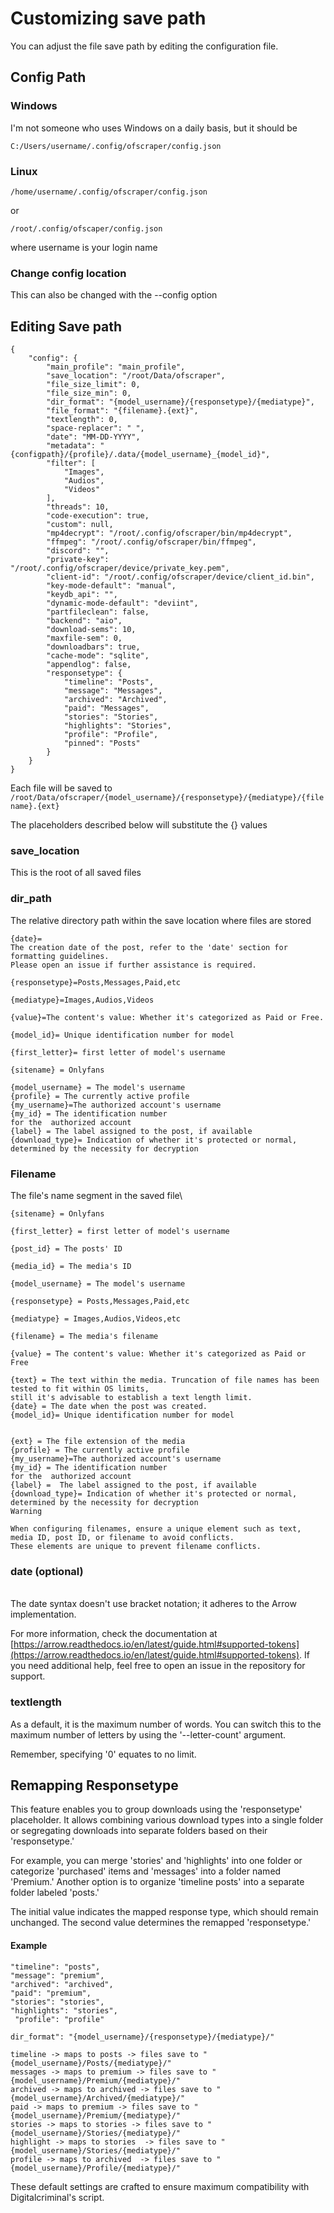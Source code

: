 # Customizing save path

You can adjust the file save path by editing the configuration file.

## Config Path

### Windows

I'm not someone who uses Windows on a daily basis, but it should be

```
C:/Users/username/.config/ofscraper/config.json
```

### Linux

```
/home/username/.config/ofscraper/config.json
```

or

```
/root/.config/ofscaper/config.json
```

where username is your login name

### Change config location

This can also be changed with the --config option

## Editing Save path

```
{
    "config": {
        "main_profile": "main_profile",
        "save_location": "/root/Data/ofscraper",
        "file_size_limit": 0,
        "file_size_min": 0,
        "dir_format": "{model_username}/{responsetype}/{mediatype}",
        "file_format": "{filename}.{ext}",
        "textlength": 0,
        "space-replacer": " ",
        "date": "MM-DD-YYYY",
        "metadata": "{configpath}/{profile}/.data/{model_username}_{model_id}",
        "filter": [
            "Images",
            "Audios",
            "Videos"
        ],
        "threads": 10,
        "code-execution": true,
        "custom": null,
        "mp4decrypt": "/root/.config/ofscraper/bin/mp4decrypt",
        "ffmpeg": "/root/.config/ofscraper/bin/ffmpeg",
        "discord": "",
        "private-key": "/root/.config/ofscraper/device/private_key.pem",
        "client-id": "/root/.config/ofscraper/device/client_id.bin",
        "key-mode-default": "manual",
        "keydb_api": "",
        "dynamic-mode-default": "deviint",
        "partfileclean": false,
        "backend": "aio",
        "download-sems": 10,
        "maxfile-sem": 0,
        "downloadbars": true,
        "cache-mode": "sqlite",
        "appendlog": false,
        "responsetype": {
            "timeline": "Posts",
            "message": "Messages",
            "archived": "Archived",
            "paid": "Messages",
            "stories": "Stories",
            "highlights": "Stories",
            "profile": "Profile",
            "pinned": "Posts"
        }
    }
}

```

Each file will be saved to `/root/Data/ofscraper/{model_username}/{responsetype}/{mediatype}/{filename}.{ext}`

The placeholders described below will substitute the {} values

### save\_location

This is the root of all saved files

### dir\_path

The  relative directory path within the save location where files are stored

```
{date}=
The creation date of the post, refer to the 'date' section for formatting guidelines. 
Please open an issue if further assistance is required.

{responsetype}=Posts,Messages,Paid,etc

{mediatype}=Images,Audios,Videos

{value}=The content's value: Whether it's categorized as Paid or Free.

{model_id}= Unique identification number for model

{first_letter}= first letter of model's username

{sitename} = Onlyfans

{model_username} = The model's username
{profile} = The currently active profile
{my_username}=The authorized account's username
{my_id} = The identification number 
for the  authorized account
{label} = The label assigned to the post, if available
{download_type}= Indication of whether it's protected or normal, 
determined by the necessity for decryption

```

### Filename

The file's name segment in the saved file\




```
{sitename} = Onlyfans

{first_letter} = first letter of model's username

{post_id} = The posts' ID

{media_id} = The media's ID

{model_username} = The model's username

{responsetype} = Posts,Messages,Paid,etc

{mediatype} = Images,Audios,Videos,etc

{filename} = The media's filename

{value} = The content's value: Whether it's categorized as Paid or Free

{text} = The text within the media. Truncation of file names has been tested to fit within OS limits, 
still it's advisable to establish a text length limit.
{date} = The date when the post was created.
{model_id}= Unique identification number for model


{ext} = The file extension of the media
{profile} = The currently active profile
{my_username}=The authorized account's username
{my_id} = The identification number 
for the  authorized account
{label} =  The label assigned to the post, if available
{download_type}= Indication of whether it's protected or normal, 
determined by the necessity for decryption
Warning
```

```
When configuring filenames, ensure a unique element such as text, media ID, post ID, or filename to avoid conflicts. 
These elements are unique to prevent filename conflicts.
```

### date (optional)

\
The date syntax doesn't use bracket notation; it adheres to the Arrow implementation.&#x20;

For more information, check the documentation at [https://arrow.readthedocs.io/en/latest/guide.html#supported-tokens](https://arrow.readthedocs.io/en/latest/guide.html#supported-tokens). If you need additional help, feel free to open an issue in the repository for support.

### textlength

As a default, it is the maximum number of words. You can switch this to the maximum number of letters by using the '--letter-count' argument.&#x20;

Remember, specifying '0' equates to no limit.

## Remapping Responsetype

This feature enables you to group downloads using the 'responsetype' placeholder. It allows combining various download types into a single folder or segregating downloads into separate folders based on their 'responsetype.'

For example, you can merge 'stories' and 'highlights' into one folder or categorize 'purchased' items and 'messages' into a folder named 'Premium.' Another option is to organize 'timeline posts' into a separate folder labeled 'posts.'

The initial value indicates the mapped response type, which should remain unchanged. The second value determines the remapped 'responsetype.'

#### Example

```
"timeline": "posts",
"message": "premium",
"archived": "archived",
"paid": "premium",
"stories": "stories",
"highlights": "stories",
 "profile": "profile"
```

```
dir_format": "{model_username}/{responsetype}/{mediatype}/"
```

```
timeline -> maps to posts -> files save to "{model_username}/Posts/{mediatype}/"
messages -> maps to premium -> files save to "{model_username}/Premium/{mediatype}/"
archived -> maps to archived -> files save to "{model_username}/Archived/{mediatype}/"
paid -> maps to premium -> files save to "{model_username}/Premium/{mediatype}/"
stories -> maps to stories -> files save to "{model_username}/Stories/{mediatype}/"
highlight -> maps to stories  -> files save to "{model_username}/Stories/{mediatype}/"
profile -> maps to archived  -> files save to "{model_username}/Profile/{mediatype}/"
```

These default settings are crafted to ensure maximum compatibility with Digitalcriminal's script.
